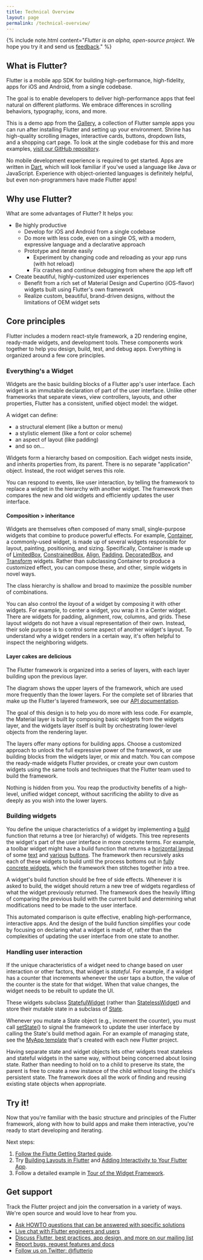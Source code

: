 ```yaml
---
title: Technical Overview
layout: page
permalink: /technical-overview/
---
```


{% include note.html content="_Flutter is an alpha, open-source project_. We hope you try it and send us [feedback](/support/)." %}

## What is Flutter?

Flutter is a mobile app SDK for building high-performance, high-fidelity,
apps for iOS and Android, from a single codebase.

The goal is to enable developers to deliver high-performance apps that feel natural
on different platforms. We embrace differences in scrolling behaviors,
typography, icons, and more.

<object type="image/svg+xml" data="/images/whatisflutter/hero-shrine.svg" style="width: 100%; height: 100%;"></object>

This is a demo app from the [Gallery](https://github.com/flutter/flutter/tree/master/examples/flutter_gallery/lib/demo),
a collection of Flutter sample apps you can run after installing Flutter and setting
up your environment. Shrine has high-quality scrolling images, interactive cards,
buttons, dropdown lists, and a shopping cart page. To look at the single codebase
for this and more examples, [visit our GitHub repository](https://github.com/flutter/flutter/tree/master/examples).

No mobile development experience is required to get started. Apps are written
in [Dart](https://dartlang.org/), which will look familiar if you've used a
language like Java or JavaScript. Experience with object-oriented languages
is definitely helpful, but even non-programmers have made Flutter apps!

## Why use Flutter?

What are some advantages of Flutter? It helps you:

*   Be highly productive
    *   Develop for iOS and Android from a single codebase
    *   Do more with less code, even on a single OS, with a modern, expressive
        language and a declarative approach
    *   Prototype and iterate easily
        *   Experiment by changing code and reloading as your app runs (with
            hot reload)
        *   Fix crashes and continue debugging from where the app left off
*   Create beautiful, highly-customized user experiences
    *   Benefit from a rich set of Material Design and Cupertino (iOS-flavor)
        widgets built using Flutter's own framework
    *   Realize custom, beautiful, brand-driven designs, without the
        limitations of OEM widget sets

## Core principles

Flutter includes a modern react-style framework, a 2D rendering engine,
ready-made widgets, and development tools. These components work together to help
you design, build, test, and debug apps. Everything is organized around a few core
principles.

### Everything's a Widget

Widgets are the basic building blocks of a Flutter app's user interface. Each widget is an
immutable declaration of part of the user interface.  Unlike other frameworks that
separate views, view controllers, layouts, and other properties, Flutter has a
consistent, unified object model: the widget.

A widget can define:

*   a structural element (like a button or menu)
*   a stylistic element (like a font or color scheme)
*   an aspect of layout (like padding)
*   and so on...

Widgets form a hierarchy based on composition.  Each widget nests inside, and
inherits properties from, its parent.  There is no separate "application" object.
Instead, the root widget serves this role.

You can respond to events, like user interaction, by telling the framework to
replace a widget in the hierarchy with another widget.  The framework then
compares the new and old widgets and efficiently updates the user interface.

#### Composition > inheritance

Widgets are themselves often composed of many small, single-purpose widgets that
combine to produce powerful effects.  For example, [Container](https://github.com/flutter/flutter/blob/master/packages/flutter/lib/src/widgets/container.dart),
a commonly-used widget, is made up of several widgets responsible for layout,
painting, positioning, and sizing. Specifically, Container is made up of
[LimitedBox](https://docs.flutter.io/flutter/widgets/LimitedBox-class.html),
[ConstrainedBox](https://docs.flutter.io/flutter/widgets/ConstrainedBox-class.html),
[Align](https://docs.flutter.io/flutter/widgets/Align-class.html),
[Padding](https://docs.flutter.io/flutter/widgets/Padding-class.html),
[DecoratedBox](https://docs.flutter.io/flutter/widgets/DecoratedBox-class.html),
and [Transform](https://docs.flutter.io/flutter/widgets/Transform-class.html)
widgets.  Rather than subclassing Container to produce a customized effect, you
can compose these, and other, simple widgets in novel ways.

The class hierarchy is shallow and broad to maximize the possible number of
combinations.

<object type="image/svg+xml" data="/images/whatisflutter/diagram-widgetclass.svg" style="width: 100%; height: 100%;"></object>

You can also control the *layout* of a widget by composing it with other widgets.
For example, to center a widget, you wrap it in a Center widget. There are
widgets for padding, alignment, row, columns, and grids. These layout widgets
do not have a visual representation of their own. Instead, their sole purpose is to
control some aspect of another widget's layout. To understand why a widget
renders in a certain way, it's often helpful to inspect the neighboring widgets.

#### Layer cakes are delicious

The Flutter framework is organized into a series of layers, with each layer
building upon the previous layer.

<object type="image/svg+xml" data="/images/whatisflutter/diagram-layercake.svg" style="width: 85%; height: 85%"></object>

The diagram shows the upper layers of the framework, which are used more
frequently than the lower layers. For the complete set of libraries that make up
the Flutter's layered framework, see our [API documentation](https://docs.flutter.io).

The goal of this design is to help you do more with less code.  For example,
the Material layer is built by composing basic widgets from the widgets layer,
and the widgets layer itself is built by orchestrating lower-level objects from
the rendering layer.

The layers offer many options for building apps. Choose a customized approach to
unlock the full expressive power of the framework, or use building blocks from
the widgets layer, or mix and match. You can compose the ready-made widgets
Flutter provides, or create your own custom widgets using the same tools and
techniques that the Flutter team used to build the framework.

Nothing is hidden from you.  You reap the productivity benefits of a high-level,
unified widget concept, without sacrificing the ability to dive as deeply as you
wish into the lower layers.

### Building widgets

You define the unique characteristics of a widget by implementing a
[build](https://docs.flutter.io/flutter/widgets/StatelessWidget/build.html)
function that returns a tree (or hierarchy) of widgets. This tree represents the widget's part
of the user interface in more concrete terms.  For example, a toolbar widget might
have a build function that returns a [horizontal layout](https://docs.flutter.io/flutter/widgets/Row-class.html)
of some [text](https://docs.flutter.io/flutter/widgets/Text-class.html) and
[various](https://docs.flutter.io/flutter/material/IconButton-class.html)
[buttons](https://docs.flutter.io/flutter/material/PopupMenuButton-class.html).
The framework then recursively asks each of these widgets to build until the
process bottoms out in [fully concrete widgets](https://docs.flutter.io/flutter/widgets/RenderObjectWidget-class.html),
which the framework then stitches together into a tree.

A widget's build function should be free of side effects.  Whenever it is asked
to build, the widget should return a new tree of widgets regardless of what the
widget previously returned. The framework does the heavily lifting of comparing
the previous build with the current build and determining what modifications
need to be made to the user interface.

This automated comparison is quite effective, enabling high-performance,
interactive apps. And the design of the build function simplifies your code by
focusing on declaring what a widget is made of, rather than the complexities of
updating the user interface from one state to another.

### Handling user interaction

If the unique characteristics of a widget need to change based on user
interaction or other factors, that widget is *stateful*. For example, if a
widget has a counter that increments whenever the user taps a button, the value
of the counter is the state for that widget. When that value changes, the widget
needs to be rebuilt to update the UI.

These widgets subclass [StatefulWidget](https://docs.flutter.io/flutter/widgets/StatefulWidget-class.html)
(rather than [StatelessWidget](https://docs.flutter.io/flutter/widgets/StatelessWidget-class.html))
and store their mutable state in a subclass of [State](https://docs.flutter.io/flutter/widgets/State-class.html).

<object type="image/svg+xml" data="/images/whatisflutter/diagram-state.svg" style="width: 85%; height: 85%"></object>

Whenever you mutate a State object (e.g., increment the counter), you must call
[setState](https://docs.flutter.io/flutter/widgets/State/setState.html)() to
signal the framework to update the user interface by calling the State's build
method again. For an example of managing state, see the [MyApp template](https://github.com/flutter/flutter/blob/master/packages/flutter_tools/templates/create/lib/main.dart.tmpl) that's created with each new Flutter project.

Having separate state and widget objects lets other widgets treat stateless and
stateful widgets in the same way, without being concerned about losing state.
Rather than needing to hold on to a child to preserve its state, the parent is
free to create a new instance of the child without losing the child's persistent
state. The framework does all the work of finding and reusing existing state
objects when appropriate.

## Try it!

Now that you're familiar with the basic structure and principles of the Flutter
framework, along with how to build apps and make them interactive, you're ready
to start developing and iterating.

Next steps:

1.  [Follow the Flutte Getting Started guide](/get-started/).
1.  Try [Building Layouts in Flutter](/tutorials/layout/) and
    [Adding Interactivity to Your Flutter App](/tutorials/interactive/).
1.  Follow a detailed example in [Tour of the Widget Framework](/widgets-intro/).

## Get support

Track the Flutter project and join the conversation in a variety of ways.
We're open source and would love to hear from you.

- [Ask HOWTO questions that can be answered with specific solutions][so]
- [Live chat with Flutter engineers and users][gitter]
- [Discuss Flutter, best practices, app design, and more on our mailing list][mailinglist]
- [Report bugs, request features and docs][issues]
- [Follow us on Twitter: @flutterio](https://twitter.com/flutterio/)


[issues]: https://github.com/flutter/flutter/issues
[apidocs]: https://docs.flutter.io
[so]: https://stackoverflow.com/tags/flutter
[mailinglist]: https://groups.google.com/d/forum/flutter-dev
[gitter]: https://gitter.im/flutter/flutter
